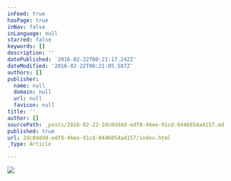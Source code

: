 ```yaml
---
inFeed: true
hasPage: true
inNav: false
inLanguage: null
starred: false
keywords: []
description: ''
datePublished: '2016-02-22T00:21:17.242Z'
dateModified: '2016-02-22T00:21:05.587Z'
authors: []
publisher:
  name: null
  domain: null
  url: null
  favicon: null
title: ''
author: []
sourcePath: _posts/2016-02-22-2dc0dddd-edf8-46ee-91cd-0446854a4157.md
published: true
url: 2dc0dddd-edf8-46ee-91cd-0446854a4157/index.html
_type: Article

---
```

![](https://the-grid-user-content.s3-us-west-2.amazonaws.com/692626ec-1bb4-42b5-b218-32b58cf663c4.jpg)
